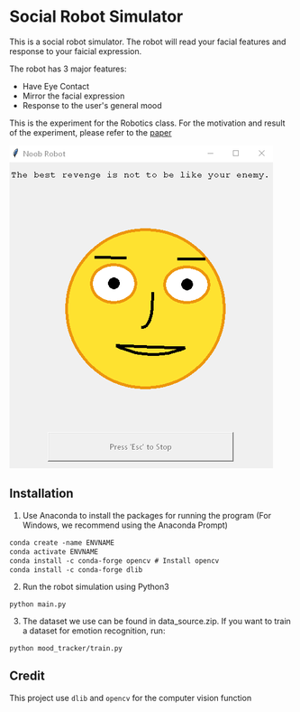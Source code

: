# Social Robot Simulator

This is a social robot simulator. The robot will read your facial features and response to your faicial expression.

The robot has 3 major features:
- Have Eye Contact
- Mirror the facial expression
- Response to the user's general mood

This is the experiment for the Robotics class. For the motivation and result of the experiment, please refer to the [paper](https://docs.google.com/document/d/1HIo6LvlpRLJwEblgGRwHfYLCtfQ8PtXHWuiufsKPKX0/edit?usp=sharing)

![smile](imgs/smile.png)
## Installation

1. Use Anaconda to install the packages for running the program (For Windows, we recommend using the Anaconda Prompt)
```shell script
conda create -name ENVNAME
conda activate ENVNAME
conda install -c conda-forge opencv # Install opencv
conda install -c conda-forge dlib
```

2. Run the robot simulation using Python3
```shell script
python main.py
```

3. The dataset we use can be found in data_source.zip. If you want to train a dataset for emotion recognition, run:
```shell script
python mood_tracker/train.py
```

## Credit
This project use `dlib` and `opencv` for the computer vision function
